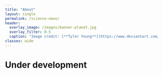 ```yaml
---
title: "About"
layout: single
permalink: /science-news/
header:
  overlay_image: /images/banner-planet.jpg
  overlay_filter: 0.5
  caption: "Image credit: [**Tyler Young**](https://www.deviantart.com/tylercreatesworlds/gallery/)"
classes: wide
---
```


# Under development
